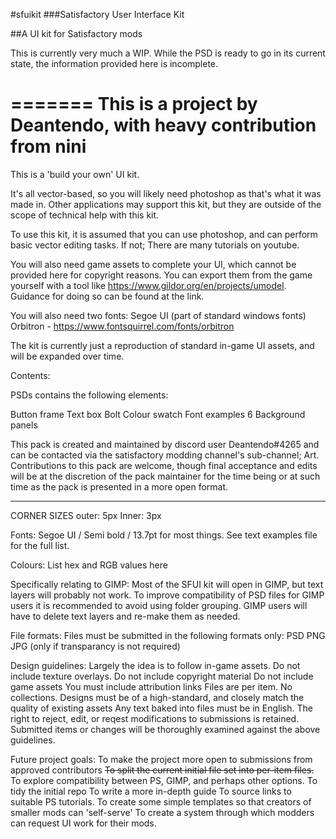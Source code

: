 #sfuikit
###Satisfactory User Interface Kit

##A UI kit for Satisfactory mods

This is currently very much a WIP. While the PSD is ready to go in its current state, the information provided here is incomplete.

=======
This is a project by Deantendo, with heavy contribution from nini
=======

This is a 'build your own' UI kit.

It's all vector-based, so you will likely need photoshop as that's what it was made in. Other applications may support this kit, but they are outside of the scope of technical help with this kit.

To use this kit, it is assumed that you can use photoshop, and can perform basic vector editing tasks. If not; There are many tutorials on youtube.

You will also need game assets to complete your UI, which cannot be provided here for copyright reasons. You can export them from the game yourself with a tool like https://www.gildor.org/en/projects/umodel. Guidance for doing so can be found at the link.

You will also need two fonts:
Segoe UI (part of standard windows fonts)
Orbitron - https://www.fontsquirrel.com/fonts/orbitron

The kit is currently just a reproduction of standard in-game UI assets, and will be expanded over time.

Contents:

PSDs contains the following elements:

Button frame
Text box
Bolt
Colour swatch
Font examples
6 Background panels

This pack is created and maintained by discord user Deantendo#4265 and can be contacted via the satisfactory modding channel's sub-channel; Art.
Contributions to this pack are welcome, though final acceptance and edits will be at the discretion of the pack maintainer for the time being or at such time as the pack is presented in a more open format.

-----------

CORNER SIZES
outer: 5px
Inner: 3px

Fonts:
Segoe UI / Semi bold / 13.7pt for most things.
See text examples file for the full list.

Colours:
List hex and RGB values here

Specifically relating to GIMP:
Most of the SFUI kit will open in GIMP, but text layers will probably not work.
To improve compatibility of PSD files for GIMP users it is recommended to avoid using folder grouping.
GIMP users will have to delete text layers and re-make them as needed.

File formats:
Files must be submitted in the following formats only:
PSD
PNG
JPG (only if transparancy is not required)

Design guidelines:
Largely the idea is to follow in-game assets.
Do not include texture overlays.
Do not include copyright material
Do not include game assets
You must include attribution links
Files are per item. No collections.
Designs must be of a high-standard, and closely match the quality of existing assets
Any text baked into files must be in English.
The right to reject, edit, or reqest modifications to submissions is retained.
Submitted items or changes will be thoroughly examined against the above guidelines.


Future project goals:
To make the project more open to submissions from approved contributors
~~To split the current initial file set into per-item files.~~
To explore compatibility between PS, GIMP, and perhaps other options.
To tidy the initial repo
To write a more in-depth guide
To source links to suitable PS tutorials.
To create some simple templates so that creators of smaller mods can 'self-serve'
To create a system through which modders can request UI work for their mods.

